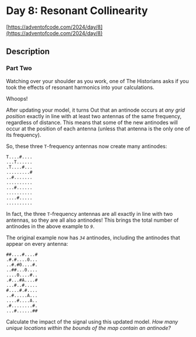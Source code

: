 # Day 8: Resonant Collinearity

[https://adventofcode.com/2024/day/8](https://adventofcode.com/2024/day/8)

## Description

### Part Two

Watching over your shoulder as you work, one of The Historians asks if you took the effects of resonant harmonics into your calculations.

Whoops!

After updating your model, it turns Out that an antinode occurs at _any grid position_ exactly in line with at least two antennas of the same frequency, regardless of distance. This means that some of the new antinodes will occur at the position of each antenna (unless that antenna is the only one of its frequency).

So, these three `T`\-frequency antennas now create many antinodes:

    T....#....
    ...T......
    .T....#...
    .........#
    ..#.......
    ..........
    ...#......
    ..........
    ....#.....
    ..........
    

In fact, the three `T`\-frequency antennas are all exactly in line with two antennas, so they are all also antinodes! This brings the total number of antinodes in the above example to _`9`_.

The original example now has _`34`_ antinodes, including the antinodes that appear on every antenna:

    ##....#....#
    .#.#....0...
    ..#.#0....#.
    ..##...0....
    ....0....#..
    .#...#A....#
    ...#..#.....
    #....#.#....
    ..#.....A...
    ....#....A..
    .#........#.
    ...#......##
    

Calculate the impact of the signal using this updated model. _How many unique locations within the bounds of the map contain an antinode?_